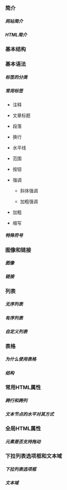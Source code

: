 ### 简介

##### 网站简介

##### HTML简介

### 基本结构

### 基本语法

##### 标签的分类

##### 常用标签

* 注释

* 文章标题

* 段落

* 换行

* 水平线

* 范围

* 按钮

* 强调

    * 斜体强调
    
    * 加粗强调

* 加粗

* 缩写

##### 特殊符号

### 图像和链接

##### 图像

##### 链接

### 列表

##### 无序列表

##### 有序列表

##### 自定义列表

### 表格

##### 为什么使用表格

##### 结构

### 常用HTML属性

##### 跨行和跨列

##### 文本节点的水平对其方式

### 全局HTML属性

##### 元素是否支持拖动

### 下拉列表选项框和文本域

##### 下拉列表选项框

##### 文本域